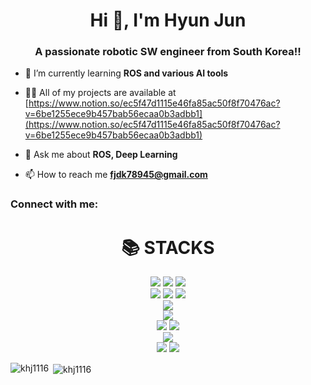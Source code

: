 <h1 align="center">Hi 👋, I'm Hyun Jun</h1>
<h3 align="center">A passionate robotic SW engineer from South Korea!!</h3>

- 🌱 I’m currently learning **ROS and various AI tools**

- 👨‍💻 All of my projects are available at [https://www.notion.so/ec5f47d1115e46fa85ac50f8f70476ac?v=6be1255ece9b457bab56ecaa0b3adbb1](https://www.notion.so/ec5f47d1115e46fa85ac50f8f70476ac?v=6be1255ece9b457bab56ecaa0b3adbb1)

- 💬 Ask me about **ROS, Deep Learning**

- 📫 How to reach me **fjdk78945@gmail.com**

<h3 align="left">Connect with me:</h3>
<p align="left">
</p>

<div align=center><h1>📚 STACKS</h1></div>
<div align=center> 
  <img src="https://img.shields.io/badge/java-007396?style=for-the-badge&logo=java&logoColor=white"> 
  <img src="https://img.shields.io/badge/c++-00599C?style=for-the-badge&logo=c%2B%2B&logoColor=white">
  <img src="https://img.shields.io/badge/python-3776AB?style=for-the-badge&logo=python&logoColor=white"> 
  <br>
  
  <img src="https://img.shields.io/badge/html5-E34F26?style=for-the-badge&logo=html5&logoColor=white"> 
  <img src="https://img.shields.io/badge/css-1572B6?style=for-the-badge&logo=css3&logoColor=white"> 
  <img src="https://img.shields.io/badge/javascript-F7DF1E?style=for-the-badge&logo=javascript&logoColor=black"> 
  <br>
   
  <img src="https://img.shields.io/badge/mysql-4479A1?style=for-the-badge&logo=mysql&logoColor=white"> 
  <br>
    
  <img src="https://img.shields.io/badge/node.js-339933?style=for-the-badge&logo=Node.js&logoColor=white">
  <br>
  
  <img src="https://img.shields.io/badge/express-000000?style=for-the-badge&logo=express&logoColor=white">
  <img src="https://img.shields.io/badge/flask-000000?style=for-the-badge&logo=flask&logoColor=white">
  <br>
  
  
  <img src="https://img.shields.io/badge/linux-FCC624?style=for-the-badge&logo=linux&logoColor=black">  
  <br>
  
  <img src="https://img.shields.io/badge/github-181717?style=for-the-badge&logo=github&logoColor=white">
  <img src="https://img.shields.io/badge/git-F05032?style=for-the-badge&logo=git&logoColor=white">
  <br>
</div>

<p><img align="left" src="https://github-readme-stats.vercel.app/api/top-langs?username=khj1116&show_icons=true&locale=en&layout=compact" alt="khj1116" /></p>

<p>&nbsp;<img align="center" src="https://github-readme-stats.vercel.app/api?username=khj1116&show_icons=true&locale=en" alt="khj1116" /></p>
